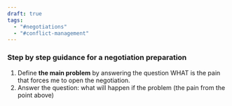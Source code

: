 ```yaml
---
draft: true
tags:
  - "#negotiations"
  - "#conflict-management"
---
```

### Step by step guidance for a negotiation preparation

1. Define **the main problem** by answering the question WHAT is the pain that forces me to open the negotiation.
2. Answer the question: what will happen if the problem (the pain from the point above)
